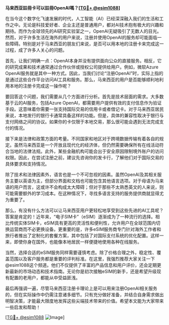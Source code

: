 **马来西亚註冊卡可以註冊OpenAI嗎？[[TG💪+ @esim1088](https://t.me/s/esim1088)]**

在当今这个数字化飞速发展的时代，人工智能（AI）已经深深融入我们的生活和工作之中。无论是科技爱好者、企业主还是普通用户，都对AI技术抱有极大的兴趣和期待。而作为全球领先的AI研究实验室之一，OpenAI无疑吸引了无数人的目光。然而，对于许多生活在海外的用户来说，注册并使用OpenAI的服务却可能面临一些障碍。特别是对于马来西亚的朋友们来说，是否可以用本地的注册卡来完成这一过程，成了许多人关心的问题。

首先，让我们明确一点：OpenAI本身并没有提供面向公众的直接服务。相反，它的研究成果和技术通常通过合作伙伴或授权公司提供给用户。例如，微软Azure OpenAI服务就是其中一种方式。因此，当我们讨论“注册OpenAI”时，实际上指的是通过这些合作平台访问AI工具和服务。那么，马来西亚的用户是否能够顺利地利用本地的注册卡完成这一操作呢？

要回答这个问题，我们需要从几个方面进行分析。首先是技术层面的需求。大多数基于云的AI服务，包括Azure OpenAI，都需要用户提供有效的支付信息作为验证手段。这意味着你需要一张支持国际交易的信用卡或者借记卡。对于马来西亚居民来说，本地发行的银行卡通常具备这样的功能。但是，具体的兼容性取决于银行与支付网络之间的协议。如果你的卡仅限于本地交易，那么很可能会遇到无法完成支付的情况。

接下来是法律和政策方面的考量。不同国家和地区对于跨境数据传输有着各自的规定。虽然马来西亚是一个开放且现代化的经济体，但仍然需要确保所有在线活动符合当地的法律法规。此外，某些金融机构可能会出于安全原因限制境外账户的访问权限。因此，在尝试注册之前，建议先咨询你的发卡行，了解他们对于国际交易的具体要求和支持情况。

除了技术和法律因素外，语言也是一个不可忽视的因素。虽然OpenAI及其相关服务主要以英语为主，但部分界面和文档也可能包含其他语言选项。对于母语为马来语的用户而言，这或许不会构成太大障碍；但对于那些不太熟悉英文的人来说，则可能需要额外的学习成本。在这种情况下，寻找多语言支持的服务提供商就显得尤为重要了。

那么，有没有什么方法可以让马来西亚用户更轻松地享受到这些先进的AI工具呢？答案是肯定的！近年来，“电子SIM卡”（eSIM）逐渐成为了一种流行的选择。相比传统实体SIM卡，eSIM具有更高的灵活性和便利性，允许用户在全球范围内切换运营商而不必更换设备。更重要的是，许多eSIM服务商专门针对海外工作者和旅行者推出了定制化的套餐方案，其中包括了对国际支付系统的优化配置。这样一来，即使你身在国外，也能像本地居民一样便捷地使用各种在线服务。

当然，选择合适的eSIM服务同样需要谨慎考虑。除了价格合理之外，稳定性、覆盖范围以及客户服务都是重要的评判标准。在这里，我强烈推荐大家关注一下@esim1088这个频道。他们不仅提供了丰富的产品信息和用户评价，还会定期更新最新的市场动态和技术指南。无论你是初次接触eSIM的新手，还是希望升级现有配置的老用户，都能从中受益匪浅。

最后再强调一遍，尽管马来西亚注册卡理论上是可以用来注册OpenAI相关服务的，但在实际操作中仍需注意诸多细节。只有充分做好准备，并结合自身需求做出明智决策，才能最大限度地发挥这些尖端技术带来的价值。希望本文能为大家带来一些启发和帮助！

[[TG💪+ @esim1088](https://t.me/s/esim1088) ![Image](https://i.postimg.cc/4NQfJmqS/Snipaste-2025-05-13-00-14-12.png)]